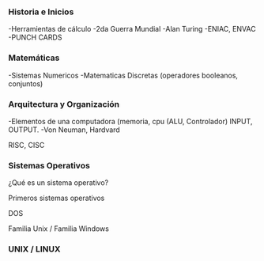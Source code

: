 ### Historia e Inicios

-Herramientas de cálculo
-2da Guerra Mundial
-Alan Turing
-ENIAC, ENVAC
-PUNCH CARDS

### Matemáticas

-Sistemas Numericos
-Matematicas Discretas (operadores booleanos, conjuntos)

### Arquitectura y Organización
-Elementos de una computadora (memoria, cpu (ALU, Controlador) INPUT, OUTPUT.
-Von Neuman, Hardvard

RISC, CISC

### Sistemas Operativos

¿Qué es un sistema operativo?

Primeros sistemas operativos

DOS

Familia Unix / Familia Windows

### UNIX / LINUX 
